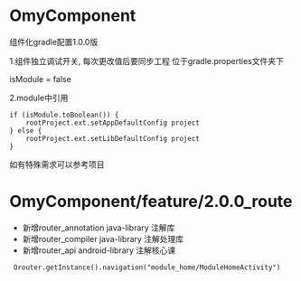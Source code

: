 # OmyComponent

组件化gradle配置1.0.0版

1.组件独立调试开关, 每次更改值后要同步工程 位于gradle.properties文件夹下

isModule = false

2.module中引用


```
if (isModule.toBoolean()) {
    rootProject.ext.setAppDefaultConfig project
} else {
    rootProject.ext.setLibDefaultConfig project
}
```
如有特殊需求可以参考项目

# OmyComponent/feature/2.0.0_route

+ 新增router_annotation   java-library 注解库
+ 新增router_compiler     java-library 注解处理库
+ 新增router_api          android-library 注解核心课


```
 Orouter.getInstance().navigation("module_home/ModuleHomeActivity")
```
